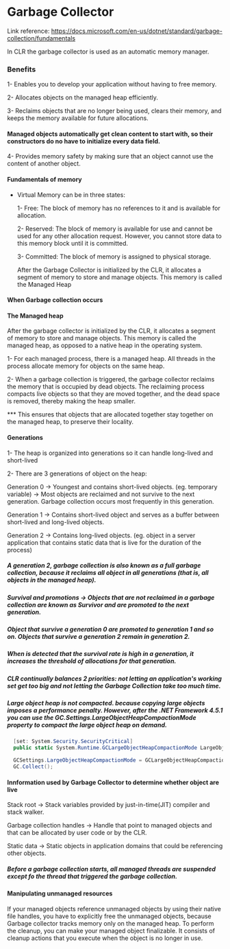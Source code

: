 # Garbage Collector
Link reference: https://docs.microsoft.com/en-us/dotnet/standard/garbage-collection/fundamentals

In CLR the garbage collector is used as an automatic memory manager.

### Benefits
  1- Enables you to develop your application without having to free memory.
  
  2- Allocates objects on the managed heap efficiently.
  
  3- Reclaims objects that are no longer being used, clears their memory, and keeps the memory available for future allocations.
#### Managed objects automatically get clean content to start with, so their constructors do no have to initialize every data field.

  4- Provides memory safety by making sure that an object cannot use the content of another object.


#### Fundamentals of memory
- Virtual Memory can be in three states:

  1- Free: The block of memory has no references to it and is available for allocation.
  
  2- Reserved: The block of memory is available for use and cannot be used for any other allocation request. However, you cannot store data to this memory block until it is committed.
  
  3- Committed: The block of memory is assigned to physical storage.
  
  After the Garbage Collector is initialized by the CLR, it allocates a segment of memory to store and manage objects. This memory is called the Managed Heap

#### When Garbage collection occurs

#### The Managed heap
  After the garbage collector is initialized by the CLR, it allocates a segment of memory to store and manage objects. This memory is called the managed heap, as opposed to a native heap in the operating system.
  
  1- For each managed process, there is a managed heap. All threads in the process allocate memory for objects on the same heap.
  
  2- When a garbage collection is triggered, the garbage collector reclaims the memory that is occupied by dead objects. The reclaiming process compacts live objects so that they are moved together, and the dead space is removed, thereby making the heap smaller.
   
   *** This ensures that objects that are allocated together stay together on the managed heap, to preserve their locality.
  
#### Generations
  1- The heap is organized into generations so it can handle long-lived and short-lived
  
  2- There are 3 generations of object on the heap:
   
   Generation 0 -> Youngest and contains short-lived objects. (eg. temporary variable) -> Most objects are reclaimed and not survive to the next generation.
        Garbage collection occurs most frequently in this generation.
  
  Generation 1 -> Contains short-lived object and serves as a buffer between short-lived and long-lived objects.
  
  Generation 2 -> Contains long-lived objects. (eg. object in a server application that contains static data that is live for the duration of the process)
  
##### A generation 2, garbage collection is also known as a full garbage collection, because it reclaims all object in all generations (that is, all objects in the managed heap).

##### Survival and promotions -> Objects that are not reclaimed in a garbage collection are known as Survivor and are promoted to the next generation.
##### Object that survive a generation 0 are promoted to generation 1 and so on. Objects that survive a generation 2 remain in generation 2.
##### When is detected that the survival rate is high in a generation, it increases the threshold of allocations for that generation.

##### CLR continually balances 2 priorities: not letting an application's working set get too big and not letting the Garbage Collection take too much time.

##### Large object heap is not compacted. because copying large objects imposes a performance penalty. However, after the .NET Framework 4.5.1 you can use the GC.Settings.LargeObjectHeapCompactionMode property to compact the large object heap on demand.
```c#
  [set: System.Security.SecurityCritical]
  public static System.Runtime.GCLargeObjectHeapCompactionMode LargeObjectHeapCompactionMode { get; set; }
```
```c#
  GCSettings.LargeObjectHeapCompactionMode = GCLargeObjectHeapCompactionMode.CompactOnce;
  GC.Collect(); 
```
#### Innformation used by Garbage Collector to determine whether object are live
Stack root -> Stack variables provided by just-in-time(JIT) compiler and stack walker.

Garbage collection handles -> Handle that point to managed objects and that can be allocated by user code or by the CLR.

Static data -> Static objects in application domains that could be referencing other objects.

##### Before a garbage collection starts, all managed threads are suspended except fo the thread that triggered the garbage collection.

#### Manipulating unmanaged resources
If your managed objects reference unmanaged objects by using their native file handles, you have to explicitly free the unmanaged objects, because Garbage collector tracks memory only on the managed heap.
To perform the cleanup, you can make your managed object finalizable. It consists of cleanup actions that you execute when the object is no longer in use.
